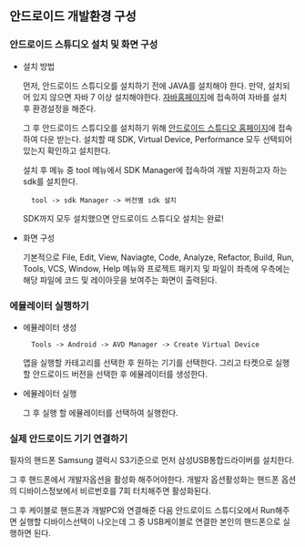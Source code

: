 ## 안드로이드 개발환경 구성 ##

### 안드로이드 스튜디오 설치 및 화면 구성 ###


* 설치 방법

	먼저, 안드로이드 스튜디오를 설치하기 전에 JAVA를 설치해야 한다. 만약, 설치되어 있지 않으면 자바 7 이상 설치해야한다. [자바홈페이지](https://www.java.com/ko/download/)에 접속하여 자바를 설치 후 환경설정을 해준다. 

	그 후 안드로이드 스튜디오를 설치하기 위해 [안드로이드 스튜디오 홈페이지](https://developer.android.com/index.html)에 접속하여 다운 받는다. 설치할 때 SDK, Virtual Device, Performance 모두 선택되어있는지 확인하고 설치한다.
	

	설치 후 메뉴 중 tool 메뉴에서 SDK Manager에 접속하여 개발 지원하고자 하는 sdk를 설치한다.
	
		tool -> sdk Manager -> 버전별 sdk 설치

	SDK까지 모두 설치했으면 안드로이드 스튜디오 설치는 완료!


* 화면 구성 

	기본적으로 File, Edit, View, Naviagte, Code, Analyze, Refactor, Build, Run, Tools, VCS, Window, Help 메뉴와 프로젝트 패키지 및 파일이 좌측에 우측에는 해당 파일에 코드 및 레이아웃을 보여주는 화면이 출력된다.

	
### 에뮬레이터 실행하기 ###

* 에뮬레이터 생성
	
		Tools -> Android -> AVD Manager -> Create Virtual Device 

	앱을 실행할 카테고리를 선택한 후 원하는 기기를 선택한다. 그리고 타켓으로 실행할 안드로이드 버전을 선택한 후 에뮬레이터를 생성한다. 

* 에뮬레이터 실행
	
	그 후 실행 할 에뮬레이터를 선택하여 실행한다.

### 실제 안드로이드 기기 연결하기 ###

필자의 핸드폰 Samsung 갤럭시 S3기준으로 먼저 삼성USB통합드라이버를 설치한다.

그 후 핸드폰에서 개발자옵션을 활성화 해주어야한다. 개발자 옵션활성화는 핸드폰 옵션의 디바이스정보에서 비르번호를 7회 터치해주면 활성화된다.

그 후 케이블로 핸드폰과 개발PC와 연결해준 다음 안드로이드 스튜디오에서 Run해주면 실행할 디바이스선택이 나오는데 그 중 USB케이블로 연결한 본인의 핸드폰으로 실행하면 된다.


